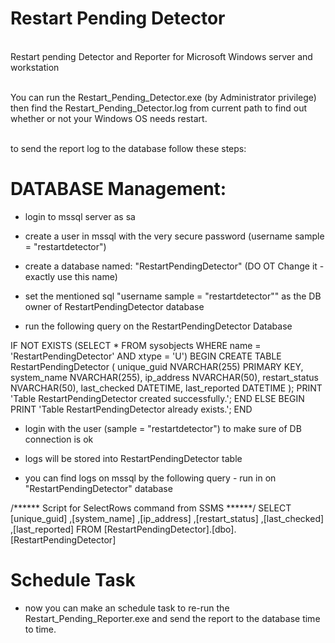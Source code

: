 # Restart Pending Detector
<br /> Restart pending Detector and Reporter for Microsoft Windows server and workstation

<br /> You can run the Restart_Pending_Detector.exe (by Administrator privilege) then find the Restart_Pending_Detector.log from current path to find out whether or not your Windows OS needs restart.


<br /> to send the report log to the database follow these steps:

# DATABASE Management:

- login to mssql server as sa

- create a user in mssql with the very secure password (username sample = "restartdetector")

- create a database named: "RestartPendingDetector" (DO OT Change it - exactly use this name) 

- set the mentioned sql "username sample = "restartdetector"" as the DB owner of RestartPendingDetector database

- run the following query on the RestartPendingDetector Database

IF NOT EXISTS (SELECT * FROM sysobjects WHERE name = 'RestartPendingDetector' AND xtype = 'U')
BEGIN
    CREATE TABLE RestartPendingDetector (
        unique_guid NVARCHAR(255) PRIMARY KEY,
        system_name NVARCHAR(255),
        ip_address NVARCHAR(50),
        restart_status NVARCHAR(50),
        last_checked DATETIME,
        last_reported DATETIME
    );
    PRINT 'Table RestartPendingDetector created successfully.';
END
ELSE
BEGIN
    PRINT 'Table RestartPendingDetector already exists.';
END


- login with the user (sample = "restartdetector") to make sure of DB connection is ok

- logs will be stored into RestartPendingDetector table 

 - you can find logs on mssql by the following query - run in on "RestartPendingDetector" database 

/****** Script for SelectRows command from SSMS  ******/
SELECT [unique_guid]
      ,[system_name]
      ,[ip_address]
      ,[restart_status]
      ,[last_checked]
      ,[last_reported]
  FROM [RestartPendingDetector].[dbo].[RestartPendingDetector]

# Schedule Task

- now you can make an schedule task to re-run the Restart_Pending_Reporter.exe and send the report to the database time to time.

